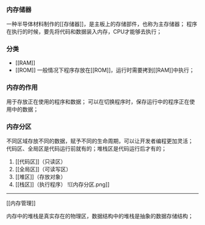### 内存储器
一种半导体材料制作的[[存储器]]，是主板上的存储部件，也称为主存储器；
程序在执行的时候，要先将代码和数据装入内存，CPU才能够去执行；
### 分类
- [[RAM]]
- [[ROM]]
一般情况下程序存放在[[ROM]]，运行时需要拷到[[RAM]]中执行；
### 内存的作用
用于存放正在使用的程序和数据；
可以在切换程序时，保存运行中的程序正在使用中的数据；
### 内存分区
不同区域存放不同的数据，赋予不同的生命周期，可以让开发者编程更加灵活；
代码区、全局区是代码运行前就有的；堆栈区是代码运行后才有的；
1.  [[代码区]]（只读区）
2.  [[全局区]]（可读写区）
3.  [[堆区]]（存放对象）
4.  [[栈区]]（执行程序）
![[内存分区.png]]
***
[[内存管理]]

内存中的堆栈是真实存在的物理区，数据结构中的堆栈是抽象的数据存储结构；

